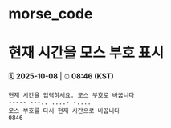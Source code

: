 # morse_code
# 현재 시간을 모스 부호 표시
<!-- MORSE_TIME_START -->
🗓️ **2025-10-08** | ⏰ **08:46 (KST)**

```
현재 시간을 입력하세요. 모스 부호로 바꿉니다
----- ---.. ....- -....
모스 부호를 다시 현재 시간으로 바꿉니다
0846
```
<!-- MORSE_TIME_END -->
